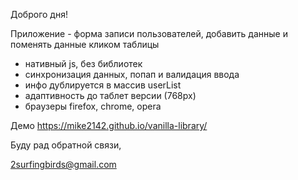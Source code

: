 Доброго дня!

Приложение - форма записи пользователей, добавить данные и поменять данные кликом таблицы

- нативный js, без библиотек
- синхронизация данных, попап и валидация ввода
- инфо дублируется в массив userList
- адаптивность до таблет версии (768px)
- браузеры firefox, chrome, opera

Демо https://mike2142.github.io/vanilla-library/

Буду рад обратной связи,

2surfingbirds@gmail.com
